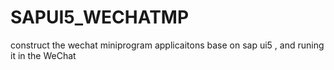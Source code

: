 # SAPUI5_WECHATMP
construct the wechat miniprogram applicaitons base on sap ui5 , and runing it in the WeChat 
